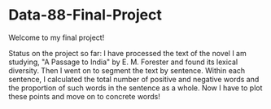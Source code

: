 # Data-88-Final-Project

Welcome to my final project! 

Status on the project so far: 
I have processed the text of the novel I am studying, "A Passage to India" by E. M. Forester and found its lexical diversity. Then I went on to segment the text by sentence. Within each sentence, I calculated the total number of positive and negative words and the proportion of such words in the sentence as a whole. 
Now I have to plot these points and move on to concrete words! 
